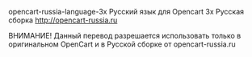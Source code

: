 ﻿opencart-russia-language-3x
Русский язык для Opencart 3x Русская сборка
http://opencart-russia.ru

ВНИМАНИЕ! 
Данный перевод разрешается использовать только 
в оригинальном OpenСart и в Русской сборке от opencart-russia.ru